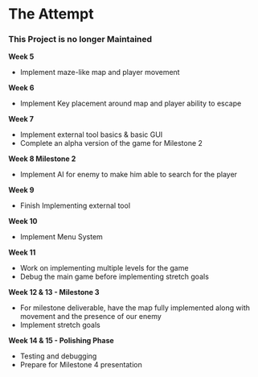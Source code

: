 # The Attempt
### This Project is no longer Maintained

**Week 5**

* Implement maze-like map and player movement

**Week 6** 
* Implement Key placement around map and player ability to escape

**Week 7**

* Implement external tool basics & basic GUI
* Complete an alpha version of the game for Milestone 2

**Week 8 Milestone 2** 

* Implement AI for enemy to make him able to search for the player

**Week 9**

* Finish Implementing external tool

**Week 10**

* Implement Menu System

**Week 11**

* Work on implementing multiple levels for the game
* Debug the main game before implementing stretch goals

**Week 12 & 13 - Milestone 3** 

* For milestone deliverable, have the map fully implemented along with movement and the presence of our enemy 
* Implement stretch goals

**Week 14 & 15 - Polishing Phase**

* Testing and debugging
* Prepare for Milestone 4 presentation
